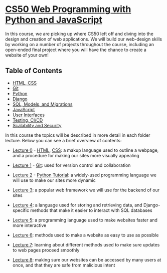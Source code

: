 # [CS50 Web Programming with Python and JavaScript](https://cs50.harvard.edu/web/2020/)

In this course, we are picking up where CS50 left off and diving into the design and creation of web applications. We will build our web-design skills by working on a number of projects throughout the course, including an open-ended final project where you will have the chance to create a website of your own!

## Table of Contents

- [HTML, CSS](https://cs50.harvard.edu/web/2020/weeks/0/)
- [Git](https://cs50.harvard.edu/web/2020/weeks/1/)
- [Python](https://cs50.harvard.edu/web/2020/weeks/2/)
- [Django](https://cs50.harvard.edu/web/2020/weeks/3/)
- [SQL, Models, and Migrations](https://cs50.harvard.edu/web/2020/weeks/4/)
- [JavaScript](https://cs50.harvard.edu/web/2020/weeks/5/)
- [User Interfaces](https://cs50.harvard.edu/web/2020/weeks/6/)
- [Testing, CI/CD](https://cs50.harvard.edu/web/2020/weeks/7/)
- [Scalability and Security](https://cs50.harvard.edu/web/2020/weeks/8/)

In this course the topics will be described in more detail in each folder lecture. Below you can see a brief overview of contents:

- [Lecture 0](lecture0/) - [HTML](https://www.w3schools.com/html/), [CSS](https://www.w3schools.com/css/): a makup language used to outline a webpage, and a procedure for making our sites more visually appealing

- [Lecture 1](lecture1/) - [Git](https://git-scm.com/doc): used for version control and collaboration
  
- [Lecture 2](lecture2/) - [Python Tutorial](https://docs.python.org/3/tutorial/): a widely-used programming language we will use to make our sites more dynamic

- [Lecture 3](lecture3/): a popular web framework we will use for the backend of our sites

- [Lecture 4](lecture4/): a language used for storing and retrieving data, and Django-specific methods that make it easier to interact with SQL databases

- [Lecture 5](lecture5/): a programming language used to make websites faster and more interactive
  
- [Lecture 6](lecture6/): methods used to make a website as easy to use as possible

- [Lecture 7](lecture7/): learning about different methods used to make sure updates to web pages proceed smoothly

- [Lecture 8](lecture8/): making sure our websites can be accessed by many users at once, and that they are safe from malicious intent